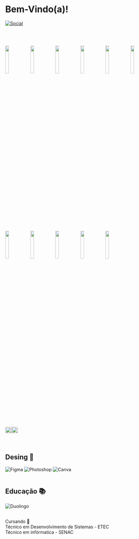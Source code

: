 # Bem-Vindo(a)! #
[![Social](https://img.shields.io/badge/LinkedIn-0077B5?style=for-the-badge&logo=linkedin&logoColor=white)](https://www.linkedin.com/in/jermeson-ferreira/)

<br><br>
<div>
    <img width="15%" src="https://cdn.jsdelivr.net/gh/devicons/devicon@latest/icons/java/java-original-wordmark.svg" />
    <img width="15%" src="https://cdn.jsdelivr.net/gh/devicons/devicon@latest/icons/spring/spring-original-wordmark.svg" />
    <img width="15%" src="https://cdn.jsdelivr.net/gh/devicons/devicon@latest/icons/android/android-plain-wordmark.svg" />
    <img width="15%" src="https://cdn.jsdelivr.net/gh/devicons/devicon@latest/icons/html5/html5-plain-wordmark.svg" />
    <img width="15%" src="https://cdn.jsdelivr.net/gh/devicons/devicon@latest/icons/css3/css3-original-wordmark.svg" />
    <img width="15%" src="https://cdn.jsdelivr.net/gh/devicons/devicon@latest/icons/javascript/javascript-original.svg" />
    <img width="15%" src="https://cdn.jsdelivr.net/gh/devicons/devicon@latest/icons/bootstrap/bootstrap-original.svg" />
    <img width="15%" src="https://cdn.jsdelivr.net/gh/devicons/devicon@latest/icons/python/python-original-wordmark.svg" />
    <img width="15%" src="https://cdn.jsdelivr.net/gh/devicons/devicon@latest/icons/mysql/mysql-original-wordmark.svg" />
    <img width="15%" src="https://cdn.jsdelivr.net/gh/devicons/devicon@latest/icons/linux/linux-original.svg" />
    <img width="15%" src="https://cdn.jsdelivr.net/gh/devicons/devicon@latest/icons/arduino/arduino-original-wordmark.svg" />
</div>
<br><br>
<div style="display:flex;">
<a href="https://github.com/anuraghazra/github-readme-stats">
  <img width="100%" src="https://github-readme-stats.vercel.app/api?username=jermesonf&theme=dracula" />
</a>

<a href="https://github.com/anuraghazra/convoychat">
  <img width="100%" src="https://github-readme-stats.vercel.app/api/top-langs?username=jermesonf&layout=compact&langs_count=8&card_width=320&theme=dracula" />
</a>
</div>
<br><br>
    <h2>Desing 🎨</h2>
    <img text-align="center" src="https://img.shields.io/badge/Figma-F24E1E?style=for-the-badge&logo=figma&logoColor=white" alt="Figma" />
    <img text-align="center" src="https://img.shields.io/badge/Adobe%20Photoshop-31A8FF?style=for-the-badge&logo=Adobe%20Photoshop&logoColor=black" alt="Photoshop" />
    <img text-align="center" src="https://img.shields.io/badge/Canva-%2300C4CC.svg?&style=for-the-badge&logo=Canva&logoColor=white" alt="Canva" />
    <br/><br/>
    <h2>Educação 📚</h2>
    <img text-align="center" src="https://img.shields.io/badge/Duolingo-58CC02?style=for-the-badge&logo=Duolingo&logoColor=white" alt="Duolingo" /><br/><br/>
    <p>Cursando 🎒<br/> 
    Técnico em Desenvolvimento de Sistemas - ETEC<br/>
    Técnico em infórmatica - SENAC</p>
</div>





